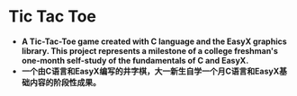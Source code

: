 # Tic Tac Toe

- **A Tic-Tac-Toe game created with C language and the EasyX graphics library. This project represents a milestone of a college freshman's one-month self-study of the fundamentals of C and EasyX.**
- **一个由C语言和EasyX编写的井字棋，大一新生自学一个月C语言和EasyX基础内容的阶段性成果。**